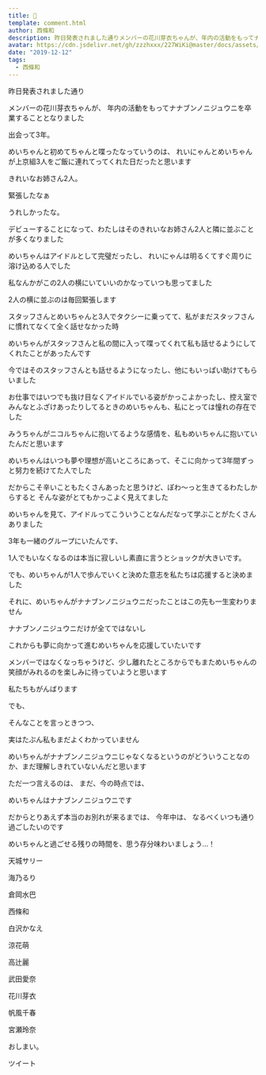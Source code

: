 ```yaml
---
title: 🐰
template: comment.html
author: 西條和
description: 昨日発表されました通りメンバーの花川芽衣ちゃんが、年内の活動をもってナナブンノニジュウニを卒業することとなりました出会って3年。めいちゃんと初めてちゃ...
avatar: https://cdn.jsdelivr.net/gh/zzzhxxx/227WiKi@master/docs/assets/photo/avatar/nagomi.jpg
date: "2019-12-12"
tags:
  - 西條和
---
```
















昨日発表されました通り







メンバーの花川芽衣ちゃんが、
年内の活動をもってナナブンノニジュウニを卒業することとなりました











出会って3年。













めいちゃんと初めてちゃんと喋ったなっていうのは、
れいにゃんとめいちゃんが上京組3人をご飯に連れてってくれた日だったと思います










きれいなお姉さん2人。




緊張したなぁ

うれしかったな。












デビューすることになって、わたしはそのきれいなお姉さん2人と隣に並ぶことが多くなりました








めいちゃんはアイドルとして完璧だったし、
れいにゃんは明るくてすぐ周りに溶け込める人でした






私なんかがこの2人の横にいていいのかなっていつも思ってました












2人の横に並ぶのは毎回緊張します













スタッフさんとめいちゃんと3人でタクシーに乗ってて、私がまだスタッフさんに慣れてなくて全く話せなかった時



めいちゃんがスタッフさんと私の間に入って喋ってくれて私も話せるようにしてくれたことがあったんです








今ではそのスタッフさんとも話せるようになったし、他にもいっぱい助けてもらいました










お仕事ではいつでも抜け目なくアイドルでいる姿がかっこよかったし、控え室でみんなとふざけあったりしてるときのめいちゃんも、私にとっては憧れの存在でした













みうちゃんがニコルちゃんに抱いてるような感情を、私もめいちゃんに抱いていたんだと思います















めいちゃんはいつも夢や理想が高いところにあって、そこに向かって3年間ずっと努力を続けてた人でした











だからこそ辛いこともたくさんあったと思うけど、ぽわ〜っと生きてるわたしからすると
そんな姿がとてもかっこよく見えてました










めいちゃんを見て、アイドルってこういうことなんだなって学ぶことがたくさんありました


















3年も一緒のグループにいたんです、


1人でもいなくなるのは本当に寂しいし素直に言うとショックが大きいです。











でも、めいちゃんが1人で歩んでいくと決めた意志を私たちは応援すると決めました













それに、めいちゃんがナナブンノニジュウニだったことはこの先も一生変わりません





ナナブンノニジュウニだけが全てではないし

これからも夢に向かって進むめいちゃんを応援していたいです









メンバーではなくなっちゃうけど、少し離れたところからでもまためいちゃんの笑顔がみれるのを楽しみに待っていようと思います













私たちもがんばります
















でも、



そんなことを言っときつつ、

実はたぶん私もまだよくわかっていません












めいちゃんがナナブンノニジュウニじゃなくなるというのがどういうことなのか、まだ理解しきれていないんだと思います














ただ一つ言えるのは、
まだ、今の時点では、

めいちゃんはナナブンノニジュウニです












だからとりあえず本当のお別れが来るまでは、
今年中は、
なるべくいつも通り過ごしたいのです



















めいちゃんと過ごせる残りの時間を、思う存分味わいましょう…！





























天城サリー

海乃るり

倉岡水巴

西條和

白沢かなえ

涼花萌

高辻麗

武田愛奈

花川芽衣

帆風千春

宮瀬玲奈














おしまい。


ツイート



